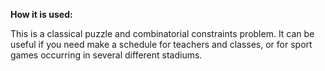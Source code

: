 **How it is used:**

This is a classical puzzle and combinatorial constraints problem.
It can be useful if you need make a schedule for teachers and classes,
or for sport games occurring in several different stadiums.
